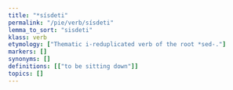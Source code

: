 ```yaml
---
title: "*sísdeti"
permalink: "/pie/verb/sísdeti"
lemma_to_sort: "sisdeti"
klass: verb
etymology: ["Thematic i-reduplicated verb of the root *sed-."]
markers: []
synonyms: []
definitions: [["to be sitting down"]]
topics: []
---
```

